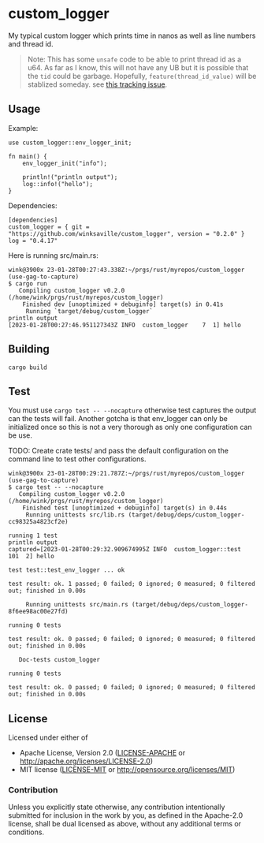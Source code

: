 # custom_logger

My typical custom logger which prints time in nanos as well as line numbers and thread id.

>Note: This has some `unsafe` code to be able to print thread id as a u64.
As far as I know, this will not have any UB but it is possible that the `tid`
could be garbage. Hopefully, `feature(thread_id_value)` will be stablized
someday. see [this tracking issue](https://github.com/rust-lang/rust/issues/67939).

## Usage

Example:
```
use custom_logger::env_logger_init;

fn main() {
    env_logger_init("info");

    println!("println output");
    log::info!("hello");
}
```

Dependencies:
```
[dependencies]
custom_logger = { git = "https://github.com/winksaville/custom_logger", version = "0.2.0" }
log = "0.4.17"
```

Here is running src/main.rs:
```
wink@3900x 23-01-28T00:27:43.338Z:~/prgs/rust/myrepos/custom_logger (use-gag-to-capture)
$ cargo run
   Compiling custom_logger v0.2.0 (/home/wink/prgs/rust/myrepos/custom_logger)
    Finished dev [unoptimized + debuginfo] target(s) in 0.41s
     Running `target/debug/custom_logger`
println output
[2023-01-28T00:27:46.951127343Z INFO  custom_logger    7  1] hello
```

## Building

```
cargo build
```

## Test

You must use `cargo test -- --nocapture` otherwise test captures the output can the tests will fail.
Another gotcha is that env_logger can only be initialized once so this is not a very thorough as only one configuration can be use.

TODO: Create crate tests/ and pass the default configuration on the command line to test other configurations.

```
wink@3900x 23-01-28T00:29:21.787Z:~/prgs/rust/myrepos/custom_logger (use-gag-to-capture)
$ cargo test -- --nocapture
   Compiling custom_logger v0.2.0 (/home/wink/prgs/rust/myrepos/custom_logger)
    Finished test [unoptimized + debuginfo] target(s) in 0.44s
     Running unittests src/lib.rs (target/debug/deps/custom_logger-cc98325a4823cf2e)

running 1 test
println output
captured=[2023-01-28T00:29:32.909674995Z INFO  custom_logger::test  101  2] hello

test test::test_env_logger ... ok

test result: ok. 1 passed; 0 failed; 0 ignored; 0 measured; 0 filtered out; finished in 0.00s

     Running unittests src/main.rs (target/debug/deps/custom_logger-8f6ee98ac00e27fd)

running 0 tests

test result: ok. 0 passed; 0 failed; 0 ignored; 0 measured; 0 filtered out; finished in 0.00s

   Doc-tests custom_logger

running 0 tests

test result: ok. 0 passed; 0 failed; 0 ignored; 0 measured; 0 filtered out; finished in 0.00s
```

## License

Licensed under either of

- Apache License, Version 2.0 ([LICENSE-APACHE](LICENSE-APACHE) or http://apache.org/licenses/LICENSE-2.0)
- MIT license ([LICENSE-MIT](LICENSE-MIT) or http://opensource.org/licenses/MIT)

### Contribution

Unless you explicitly state otherwise, any contribution intentionally submitted
for inclusion in the work by you, as defined in the Apache-2.0 license, shall
be dual licensed as above, without any additional terms or conditions.
